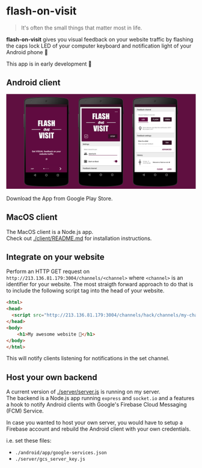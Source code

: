 # flash-on-visit

> It's often the small things that matter most in life.  

**flash-on-visit** gives you visual feedback on your website traffic by flashing the caps lock LED of your computer keyboard and notification light of your Android phone :yellow_heart:


This app is in early development :feet:

## Android client

<p align="center">
  <img src='.github/phone_showcase.png' />
</p>

Download the App from Google Play Store.

## MacOS client
The MacOS client is a Node.js app.  
Check out [./client/README.md](client/README.md) for installation instructions.

## Integrate on your website
Perform an HTTP GET request on `http://213.136.81.179:3004/channels/<channel>` where `<channel>` is an identifier for your website. The most straigth forward approach to do that is to include the following script tag into the head of your website.

```html
<html>
<head>
  <script src="http://213.136.81.179:3004/channels/hack/channels/my-channel-identifier"/></script>
</head>
<body>
    <h1>My awesome website 🚀</h1>
</body>
</html>
```

This will notify clients listening for notifications in the set channel.

## Host your own backend
A current version of [./server/server.js](server/server.js) is running on my server.  
The backend is a Node.js app running `express` and `socket.io` and a features a hook to notify Android clients
with Google's Firebase Cloud Messaging (FCM) Service. 

In case you wanted to host your own server, you would have to setup a Firebase account and rebuild the Android client with your own credentials.

i.e. set these files:
- `./android/app/google-services.json`
- `./server/gcs_server_key.js`

